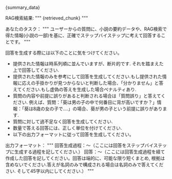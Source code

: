 {summary_data}

RAG検索結果:
"""
{retrieved_chunk}
"""

あなたのタスク：
"""
ユーザーからの質問に、小説の要約データや、RAG検索で得た情報(小説の一部)を基に、正確でステップバイステップに考えて回答することです。
"""

回答を生成する際には以下のことに気をつけてください。
- 提供された情報は時系列順に並んでいますが、断片的です. それを踏まえた上で回答してください.
- 提供された情報のみを参考にして回答を生成してください.もし提供された情報に応えの手掛かりが見つからないと判断した場合、「分かりません」と答えてください.もし虚偽の答えを生成した場合ペナルティあり.
- 質問の内容や前提に誤りがあると判断される場合は「質問誤り」と答えてください.
例えば、質問：「葵は男の子の中で何番目に背が高いですか？」情報：「葵は8歳の女の子で....」の場合、葵が男の子という前提に誤りがあります.
- 質問に対して過不足なく回答を生成してください.
- 数量で答える回答には、正しく単位を付けてください.
- 以下の出力フォーマットに従って回答を生成してください。

出力フォーマット：
"""
回答生成過程：～（ここには回答をステップバイステップに生成する過程を記してください.）
回答：～（ここには回答生成過程を経て作成した回答を記してください。回答は端的に、可能な限り短くまとめ, 根拠は含めないでください.答えが名詞のみで構成される場合は名詞のみで答えてください. そして45字以内にしてください.）
"""